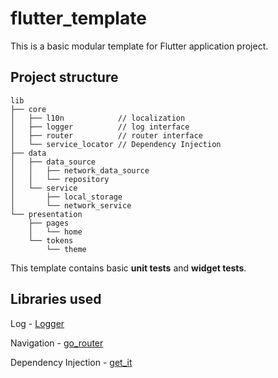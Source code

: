 # flutter_template

This is a basic modular template for Flutter application project.

## Project structure
```
lib
├── core
│   ├── l10n            // localization
│   ├── logger          // log interface
│   ├── router          // router interface
│   └── service_locator // Dependency Injection
├── data 
│   ├── data_source
│   │   ├── network_data_source
│   │   └── repository
│   └── service
│       ├── local_storage
│       └── network_service
└── presentation
    ├── pages
    │   └── home
    └── tokens
        └── theme
```

This template contains basic **unit tests** and **widget tests**.

## Libraries used
Log - [Logger](https://pub.dev/packages/logger)

Navigation - [go_router](https://pub.dev/packages/go_router)

Dependency Injection - [get_it](https://pub.dev/packages/get_it)
